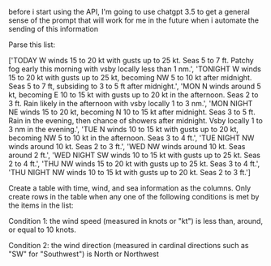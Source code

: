 before i start using the API, I'm going to use chatgpt 3.5 to get a general sense of the prompt that will work for me in the future when i automate the sending of this information

Parse this list: 

['TODAY   W winds 15 to 20 kt with gusts up to 25 kt. Seas 5 to 7 ft. Patchy fog early this morning with vsby locally less than 1 nm.', 'TONIGHT   W winds 15 to 20 kt with gusts up to 25 kt, becoming NW 5 to 10 kt after midnight. Seas 5 to 7 ft, subsiding to 3 to 5 ft after midnight.', 'MON   N winds around 5 kt, becoming E 10 to 15 kt with gusts up to 20 kt in the afternoon. Seas 2 to 3 ft. Rain likely in the afternoon with vsby locally 1 to 3 nm.', 'MON NIGHT   NE winds 15 to 20 kt, becoming N 10 to 15 kt after midnight. Seas 3 to 5 ft. Rain in the evening, then chance of showers after midnight. Vsby locally 1 to 3 nm in the evening.', 'TUE   N winds 10 to 15 kt with gusts up to 20 kt, becoming NW 5 to 10 kt in the afternoon. Seas 3 to 4 ft.', 'TUE NIGHT   NW winds around 10 kt. Seas 2 to 3 ft.', 'WED   NW winds around 10 kt. Seas around 2 ft.', 'WED NIGHT   SW winds 10 to 15 kt with gusts up to 25 kt. Seas 2 to 4 ft.', 'THU   NW winds 15 to 20 kt with gusts up to 25 kt. Seas 3 to 4 ft.', 'THU NIGHT   NW winds 10 to 15 kt with gusts up to 20 kt. Seas 2 to 3 ft.']

Create a table with time, wind, and sea information as the columns. Only create rows in the table when any one of the following conditions is met by the items in the list:

Condition 1: the wind speed (measured in knots or "kt") is less than, around, or equal to 10 knots.

Condition 2: the wind direction (measured in cardinal directions such as "SW" for "Southwest") is North or Northwest